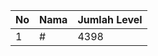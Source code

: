 | No | Nama            | Jumlah Level |
|----|-----------------|--------------|
| 1  | #    |    4398        |
